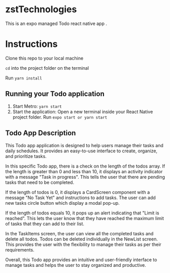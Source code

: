 # zstTechnologies

This is an expo managed Todo react native app .

# Instructions

Clone this repo to your local machine

`cd` into the project folder on the terminal

Run `yarn install`

## Running your Todo application

1.  Start Metro: `yarn start`
2.  Start the application: Open a new terminal inside your React Native project folder. Run `expo start or yarn start`

## Todo App Description

This Todo app application is designed to help users manage their tasks and daily schedules. It provides an easy-to-use interface to create, organize, and prioritize tasks.

In this specific Todo app, there is a check on the length of the todos array. If the length is greater than 0 and less than 10, it displays an activity indicator with a message "Task in progress". This tells the user that there are pending tasks that need to be completed.

If the length of todos is 0, it displays a CardScreen component with a message "No Task Yet" and instructions to add tasks. The user can add new tasks circle button which display a modal pop-up.

If the length of todos equals 10, it pops up an alert indicating that "Limit is reached". This lets the user know that they have reached the maximum limit of tasks that they can add to their list.

In the TaskItems screen, the user can view all the completed tasks and delete all todos. Todos can be deleted individually in the NewList screen. This provides the user with the flexibility to manage their tasks as per their requirements.

Overall, this Todo app provides an intuitive and user-friendly interface to manage tasks and helps the user to stay organized and productive.
